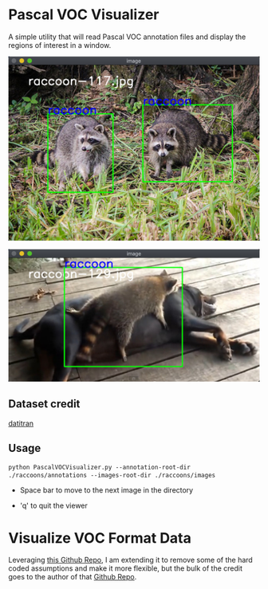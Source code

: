 # Pascal VOC Visualizer

A simple utility that will read Pascal VOC annotation files and display the regions of interest in a window.

![Rac1](./media/p1.png)

![Rac1](./media/p2.png)

## Dataset credit

[datitran](https://github.com/datitran/raccoon_dataset)


## Usage

```text
python PascalVOCVisualizer.py --annotation-root-dir ./raccoons/annotations --images-root-dir ./raccoons/images
```

* Space bar to move to the next image in the directory

* 'q' to quit the viewer


# Visualize VOC Format Data

Leveraging [this Github Repo](https://github.com/rmalav15/visualize-voc-format-data), I am extending it to remove some of the hard coded assumptions and make it more flexible, but the bulk of the credit goes to the author of that [Github Repo](https://github.com/rmalav15/visualize-voc-format-data).

